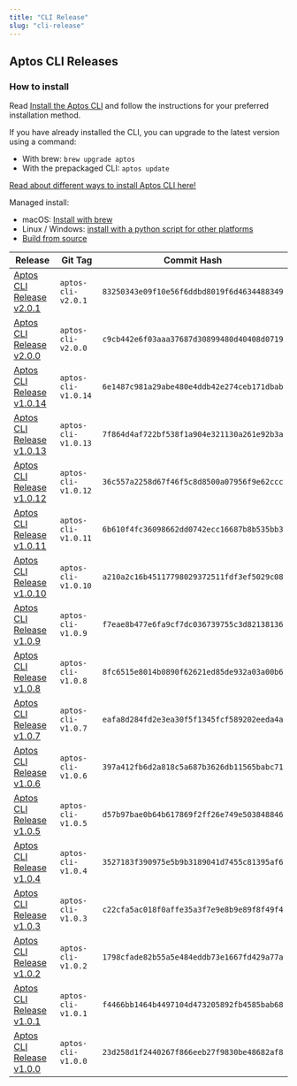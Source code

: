 ```yaml
---
title: "CLI Release"
slug: "cli-release"
---
```


## Aptos CLI Releases

### How to install

Read [Install the Aptos CLI](../tools/install-cli/index.md) and follow the instructions for your preferred installation method.

If you have already installed the CLI, you can upgrade to the latest version using a command:
* With brew: `brew upgrade aptos`
* With the prepackaged CLI: `aptos update`

[Read about different ways to install Aptos CLI here!](https://aptos.dev/tools/install-cli/)

Managed install:
* macOS: [Install with brew](https://github.com/aptos-labs/aptos-core/blob/main/crates/aptos/homebrew/README.md)
* Linux / Windows: [install with a python script for other platforms](https://aptos.dev/tools/install-cli/automated-install)
* [Build from source](https://aptos.dev/tools/install-cli/build-from-source)

|Release | Git Tag | Commit Hash|
|---|---|---|
|[Aptos CLI Release v2.0.1](https://github.com/aptos-labs/aptos-core/releases/tag/aptos-cli-v2.0.1)| `aptos-cli-v2.0.1` | `83250343e09f10e56f6ddbd8019f6d4634488349` |
|[Aptos CLI Release v2.0.0](https://github.com/aptos-labs/aptos-core/releases/tag/aptos-cli-v2.0.0)| `aptos-cli-v2.0.0` | `c9cb442e6f03aaa37687d30899480d40408d0719` |
|[Aptos CLI Release v1.0.14](https://github.com/aptos-labs/aptos-core/releases/tag/aptos-cli-v1.0.14)| `aptos-cli-v1.0.14` | `6e1487c981a29abe480e4ddb42e274ceb171dbab` |
|[Aptos CLI Release v1.0.13](https://github.com/aptos-labs/aptos-core/releases/tag/aptos-cli-v1.0.13)| `aptos-cli-v1.0.13` | `7f864d4af722bf538f1a904e321130a261e92b3a` |
|[Aptos CLI Release v1.0.12](https://github.com/aptos-labs/aptos-core/releases/tag/aptos-cli-v1.0.12)| `aptos-cli-v1.0.12` | `36c557a2258d67f46f5c8d8500a07956f9e62ccc` |
|[Aptos CLI Release v1.0.11](https://github.com/aptos-labs/aptos-core/releases/tag/aptos-cli-v1.0.11)| `aptos-cli-v1.0.11` | `6b610f4fc36098662dd0742ecc16687b8b535bb3` |
|[Aptos CLI Release v1.0.10](https://github.com/aptos-labs/aptos-core/releases/tag/aptos-cli-v1.0.10)| `aptos-cli-v1.0.10` | `a210a2c16b45117798029372511fdf3ef5029c08` |
|[Aptos CLI Release v1.0.9](https://github.com/aptos-labs/aptos-core/releases/tag/aptos-cli-v1.0.9)| `aptos-cli-v1.0.9` | `f7eae8b477e6fa9cf7dc036739755c3d82138136` |
|[Aptos CLI Release v1.0.8](https://github.com/aptos-labs/aptos-core/releases/tag/aptos-cli-v1.0.8)| `aptos-cli-v1.0.8` | `8fc6515e8014b0890f62621ed85de932a03a00b6` |
|[Aptos CLI Release v1.0.7](https://github.com/aptos-labs/aptos-core/releases/tag/aptos-cli-v1.0.7)| `aptos-cli-v1.0.7` | `eafa8d284fd2e3ea30f5f1345fcf589202eeda4a` |
|[Aptos CLI Release v1.0.6](https://github.com/aptos-labs/aptos-core/releases/tag/aptos-cli-v1.0.6)| `aptos-cli-v1.0.6` | `397a412fb6d2a818c5a687b3626db11565babc71` |
|[Aptos CLI Release v1.0.5](https://github.com/aptos-labs/aptos-core/releases/tag/aptos-cli-v1.0.5)| `aptos-cli-v1.0.5` | `d57b97bae0b64b617869f2ff26e749e503848846` |
|[Aptos CLI Release v1.0.4](https://github.com/aptos-labs/aptos-core/releases/tag/aptos-cli-v1.0.4)| `aptos-cli-v1.0.4` | `3527183f390975e5b9b3189041d7455c81395af6` |
|[Aptos CLI Release v1.0.3](https://github.com/aptos-labs/aptos-core/releases/tag/aptos-cli-v1.0.3)| `aptos-cli-v1.0.3` | `c22cfa5ac018f0affe35a3f7e9e8b9e89f8f49f4` |
|[Aptos CLI Release v1.0.2](https://github.com/aptos-labs/aptos-core/releases/tag/aptos-cli-v1.0.2)| `aptos-cli-v1.0.2` | `1798cfade82b55a5e484eddb73e1667fd429a77a` |
|[Aptos CLI Release v1.0.1](https://github.com/aptos-labs/aptos-core/releases/tag/aptos-cli-v1.0.1)| `aptos-cli-v1.0.1` | `f4466bb1464b4497104d473205892fb4585bab68` |
|[Aptos CLI Release v1.0.0](https://github.com/aptos-labs/aptos-core/releases/tag/aptos-cli-v1.0.0)| `aptos-cli-v1.0.0` | `23d258d1f2440267f866eeb27f9830be48682af8` |